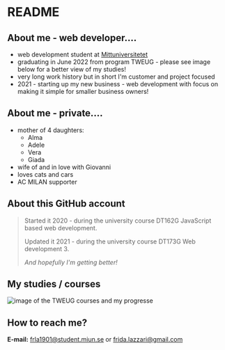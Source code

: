 # README 

## About me - web developer....
* web development student at [Mittuniversitetet](https://www.miun.se) 
* graduating in June 2022 from program TWEUG - please see image below for a better view of my studies! 
* very long work history but in short I'm customer and project focused
* 2021 - starting up my new business - web development with focus on making it simple for smaller business owners!

## About me - private....
* mother of 4 daughters:
    * Alma  
    * Adele  
    * Vera  
    * Giada  
* wife of and in love with Giovanni
* loves cats and cars
* AC MILAN supporter 

## About this GitHub account
>Started it 2020 - during the university course DT162G JavaScript based web development. 
>
>Updated it 2021 - during the university course DT173G Web development 3.
>
>_And hopefully I'm getting better!_

## My studies / courses

![image of the TWEUG courses and my progresse](https://user-images.githubusercontent.com/77203135/132713271-cd6a007d-ffa4-4fe7-a170-477fa81b4430.png)

## How to reach me?

**E-mail:** frla1901@student.miun.se or frida.lazzari@gmail.com  

